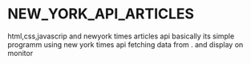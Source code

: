 # NEW_YORK_API_ARTICLES
html,css,javascrip and newyork times articles api
basically its simple programm
using new york times api 
fetching data from .
and display on monitor 

